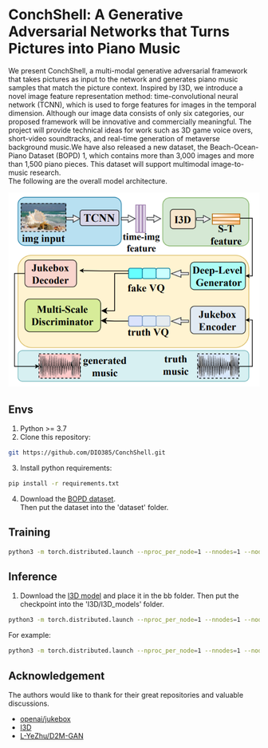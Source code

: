 # ConchShell: A Generative Adversarial Networks that Turns Pictures into Piano Music  
We present ConchShell, a multi-modal generative adversarial framework that takes pictures as input to the network and generates piano music samples that match the picture context. Inspired by I3D, we introduce a novel image feature representation method: time-convolutional neural network (TCNN), which is used to forge features for images in the temporal dimension. Although our image data consists of only six categories, our proposed framework will be innovative and commercially meaningful. The project will provide technical ideas for work such as 3D game voice overs, short-video soundtracks, and real-time generation of metaverse background music.We have also released a new dataset, the Beach-Ocean-Piano Dataset (BOPD) 1, which contains more than 3,000 images and more than 1,500 piano pieces. This dataset will support multimodal image-to-music research.  
The following are the overall model architecture.

![Model architecture](https://github.com/DIO385/ConchShell/blob/main/modules/ConchShell.jpg)
## Envs
1. Python >= 3.7
2. Clone this repository:
```bash
git https://github.com/DIO385/ConchShell.git
```
3. Install python requirements: 
```bash
pip install -r requirements.txt
```
4. Download the [BOPD dataset](https://drive.google.com/file/d/1rLzLIJuxrz4lQO7G-9fP0UvJ_ADQjwRf/view?usp=share_link).  
Then put the dataset into the 'dataset' folder.

## Training
```bash
python3 -m torch.distributed.launch --nproc_per_node=1 --nnodes=1 --node_rank=0 --master_port=9999 train.py
```

## Inference
1. Download the [I3D model](https://drive.google.com/file/d/17jdzXkwcA8nzTdenwaeb9eVKzZietgeS/view?usp=share_link) and place it in the bb folder.
Then put the checkpoint into the 'I3D/I3D_models' folder.
```bash
python3 -m torch.distributed.launch --nproc_per_node=1 --nnodes=1 --node_rank 0 --master_port 8888 inference.py --img_path {img_path} --checkpoint {checkpoint}
```  	
For example:
```bash
python3 -m torch.distributed.launch --nproc_per_node=1 --nnodes=1 --node_rank 0 --master_port 8888 inference.py --img_path img.jpg --checkpoint ../checkpoints/G-epoch=1000.pth
```  	
## Acknowledgement
The authors would like to thank for their great repositories and valuable discussions.
- [openai/jukebox](https://github.com/openai/jukebox)
- [I3D](https://github.com/open-mmlab/mmaction2)
- [L-YeZhu/D2M-GAN](https://github.com/l-yezhu/d2m-gan)
